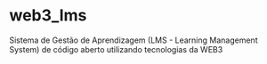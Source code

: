 # web3_lms
Sistema de Gestão de Aprendizagem (LMS - Learning Management System) de código aberto utilizando tecnologias da WEB3
